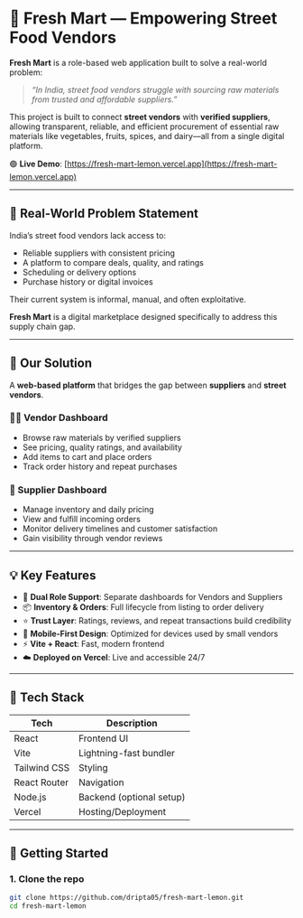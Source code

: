 # 🛒 Fresh Mart — Empowering Street Food Vendors

**Fresh Mart** is a role-based web application built to solve a real-world problem:  
> _“In India, street food vendors struggle with sourcing raw materials from trusted and affordable suppliers.”_

This project is built to connect **street vendors** with **verified suppliers**, allowing transparent, reliable, and efficient procurement of essential raw materials like vegetables, fruits, spices, and dairy—all from a single digital platform.

🟢 **Live Demo**: [https://fresh-mart-lemon.vercel.app](https://fresh-mart-lemon.vercel.app)

---

## 🎯 Real-World Problem Statement

India’s street food vendors lack access to:
- Reliable suppliers with consistent pricing
- A platform to compare deals, quality, and ratings
- Scheduling or delivery options
- Purchase history or digital invoices

Their current system is informal, manual, and often exploitative.

**Fresh Mart** is a digital marketplace designed specifically to address this supply chain gap.

---

## 🧩 Our Solution

A **web-based platform** that bridges the gap between **suppliers** and **street vendors**.

### 👨‍🍳 Vendor Dashboard
- Browse raw materials by verified suppliers
- See pricing, quality ratings, and availability
- Add items to cart and place orders
- Track order history and repeat purchases

### 🚚 Supplier Dashboard
- Manage inventory and daily pricing
- View and fulfill incoming orders
- Monitor delivery timelines and customer satisfaction
- Gain visibility through vendor reviews

---

## 💡 Key Features

- 🔄 **Dual Role Support**: Separate dashboards for Vendors and Suppliers
- 📦 **Inventory & Orders**: Full lifecycle from listing to order delivery
- ⭐ **Trust Layer**: Ratings, reviews, and repeat transactions build credibility
- 📱 **Mobile-First Design**: Optimized for devices used by small vendors
- ⚡ **Vite + React**: Fast, modern frontend
- ☁️ **Deployed on Vercel**: Live and accessible 24/7

---

## 🧪 Tech Stack

| Tech        | Description                    |
|-------------|--------------------------------|
| React       | Frontend UI                    |
| Vite        | Lightning-fast bundler         |
| Tailwind CSS| Styling                        |
| React Router| Navigation                     |
| Node.js     | Backend (optional setup)       |
| Vercel      | Hosting/Deployment             |

---

## 🚀 Getting Started

### 1. Clone the repo

```bash
git clone https://github.com/dripta05/fresh-mart-lemon.git
cd fresh-mart-lemon
